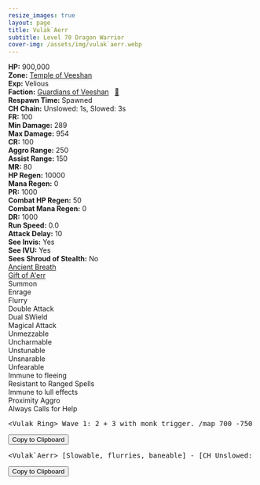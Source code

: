 ```yaml
---
resize_images: true
layout: page
title: Vulak`Aerr
subtitle: Level 70 Dragon Warrior
cover-img: /assets/img/vulak`aerr.webp
---
```


<div class="info-section">
<div class="info-item"><strong>HP:</strong> 900,000</div>
<div class="info-item"><strong>Zone:</strong> <a href="https://www.pqdi.cc/zone/124" target="_blank">Temple of Veeshan</a></div>
<div class="info-item"><strong>Exp:</strong> Velious</div>
<div class="info-item"><strong>Faction:</strong> <a href="https://www.pqdi.cc/faction/467" target="_blank">Guardians of Veeshan</a>&nbsp;&nbsp;&nbsp;<a href="https://www.pqdi.cc/npc/124128" target="_blank" title="View NPC on PQDI">🔗</a></div>
</div>

<div class="info-lockout">
<div class="info-lockoutitem"><strong>Respawn Time:</strong> Spawned</div>
<div class="info-lockoutitem"><strong>CH Chain:</strong> Unslowed: 1s, Slowed: 3s</div>
</div>

<div class="stats-grid">
<div class="stats-row">
<div class="stats-cell"><strong>FR:</strong> 100</div>
<div class="stats-cell"><strong>Min Damage:</strong> 289</div>
<div class="stats-cell"><strong>Max Damage:</strong> 954</div>
</div>
<div class="stats-row">
<div class="stats-cell"><strong>CR:</strong> 100</div>
<div class="stats-cell"><strong>Aggro Range:</strong> 250</div>
<div class="stats-cell"><strong>Assist Range:</strong> 150</div>
</div>
<div class="stats-row">
<div class="stats-cell"><strong>MR:</strong> 80</div>
<div class="stats-cell"><strong>HP Regen:</strong> 10000</div>
<div class="stats-cell"><strong>Mana Regen:</strong> 0</div>
</div>
<div class="stats-row">
<div class="stats-cell"><strong>PR:</strong> 1000</div>
<div class="stats-cell"><strong>Combat HP Regen:</strong> 50</div>
<div class="stats-cell"><strong>Combat Mana Regen:</strong> 0</div>
</div>
<div class="stats-row">
<div class="stats-cell"><strong>DR:</strong> 1000</div>
<div class="stats-cell"><strong>Run Speed:</strong> 0.0</div>
<div class="stats-cell"><strong>Attack Delay:</strong> 10</div>
</div>
<div class="stats-row">
<div class="stats-cell"><strong>See Invis:</strong> Yes</div>
<div class="stats-cell"><strong>See IVU:</strong> Yes</div>
<div class="stats-cell"><strong>Sees Shroud of Stealth:</strong> No</div>
</div>
</div>

<div class="spell-grid">
<div class="spell-cell"><a href="https://www.pqdi.cc/spell/1486" target="_blank">Ancient Breath</a></div>
<div class="spell-cell"><a href="https://www.pqdi.cc/spell/2106" target="_blank">Gift of A'err</a></div>
</div>

<div class="ability-grid">
<div class="ability-cell">Summon</div>
<div class="ability-cell">Enrage</div>
<div class="ability-cell">Flurry</div>
<div class="ability-cell">Double Attack</div>
<div class="ability-cell">Dual SWield</div>
<div class="ability-cell">Magical Attack</div>
<div class="ability-cell">Unmezzable</div>
<div class="ability-cell">Uncharmable</div>
<div class="ability-cell">Unstunable</div>
<div class="ability-cell">Unsnarable</div>
<div class="ability-cell">Unfearable</div>
<div class="ability-cell">Immune to fleeing</div>
<div class="ability-cell">Resistant to Ranged Spells</div>
<div class="ability-cell">Immune to lull effects</div>
<div class="ability-cell">Proximity Aggro</div>
<div class="ability-cell">Always Calls for Help</div>
</div>

<div class="copy-text-container"><pre class="copy-text-content" id="copy-box">&lt;Vulak Ring&gt; Wave 1: 2 + 3 with monk trigger. /map 700 -750 for trigger point. Wave 2: HP+MANA AT START. Flurry + 5hatch. Kiting flurry. Wave 3: MANA AT START. Miniboss. Wave 4: Splitters. Wave 5: Miniboss. DONT DIE. Wave 6: HP AT START. 1 splitter (WARDEN), possible 1 flurry, up to 4 other mobs. Wave 7: Miniboss. DONT DIE! Wave 8: Herald of Vulak. Wave 9: Vulak.</pre><button class="copy-button" onclick="copyText('copy-box')">Copy to Clipboard</button></div>

<div class="copy-text-container"><pre class="copy-text-content" id="copy-box">&lt;Vulak`Aerr&gt; [Slowable, flurries, baneable] - [CH Unslowed: 1s, Slowed: 3s] // Ancient Breath (PBAOE, 350 rng, DR, -150 check, 60s CD): 250 dmg + 20 HP/tick DoT (lasts a very long time) + 40% slow // Gift of Aerr (PBAOE, 350 rng, unresistable, 15s CD): 50 dmg lifetap | **Melee hide from Ancient Breath**</pre><button class="copy-button" onclick="copyText('copy-box')">Copy to Clipboard</button></div>

